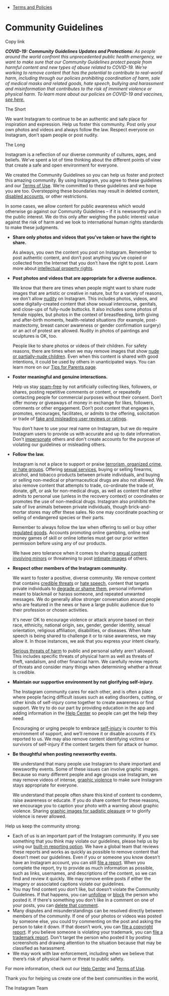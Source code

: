 *   [Terms and Policies](https://help.instagram.com/1417489251945243/?helpref=breadcrumb)

Community Guidelines
====================

Copy link

_**COVID-19: Community Guidelines Updates and Protections:** As people around the world confront this unprecedented public health emergency, we want to make sure that our Community Guidelines protect people from harmful content and new types of abuse related to COVID-19. We’re working to remove content that has the potential to contribute to real-world harm, including through our policies prohibiting coordination of harm, sale of medical masks and related goods, hate speech, bullying and harassment and misinformation that contributes to the risk of imminent violence or physical harm. To learn more about our policies on COVID-19 and vaccines, [see here.](https://help.instagram.com/697825587576762?helpref=faq_content)_

The Short

We want Instagram to continue to be an authentic and safe place for inspiration and expression. Help us foster this community. Post only your own photos and videos and always follow the law. Respect everyone on Instagram, don’t spam people or post nudity.

The Long

Instagram is a reflection of our diverse community of cultures, ages, and beliefs. We’ve spent a lot of time thinking about the different points of view that create a safe and open environment for everyone.

We created the Community Guidelines so you can help us foster and protect this amazing community. By using Instagram, you agree to these guidelines and our [Terms of Use](https://www.instagram.com/legal/terms). We’re committed to these guidelines and we hope you are too. Overstepping these boundaries may result in deleted content, [disabled accounts](https://help.instagram.com/366993040048856?helpref=faq_content), or other restrictions.

In some cases, we allow content for public awareness which would otherwise go against our Community Guidelines – if it is newsworthy and in the public interest. We do this only after weighing the public interest value against the risk of harm and we look to international human rights standards to make these judgments.

*   **Share only photos and videos that you’ve taken or have the right to share.**
    
    As always, you own the content you post on Instagram. Remember to post authentic content, and don’t post anything you’ve copied or collected from the Internet that you don’t have the right to post. Learn more about [intellectual property rights](https://help.instagram.com/126382350847838?helpref=faq_content).
    
*   **Post photos and videos that are appropriate for a diverse audience.**
    
    We know that there are times when people might want to share nude images that are artistic or creative in nature, but for a variety of reasons, we don’t allow [nudity](https://l.instagram.com/?u=https%3A%2F%2Fwww.facebook.com%2Fcommunitystandards%2Fadult_nudity_sexual_activity&e=AT3xn4YI6G8QXkPY8aHO6ffwz97y_BPABq03ZimihCMUwV-YDCBUukU1l7Kjg5SDYNhv1QwPKLCGtmrNR014oNTX2b9J_1jvOySCKAa32n7tzG1-LHo9FWGIIbFfXpFvCyrpO55a06zI7iRxRWrx7Q) on Instagram. This includes photos, videos, and some digitally-created content that show sexual intercourse, genitals, and close-ups of fully-nude buttocks. It also includes some photos of female nipples, but photos in the context of breastfeeding, birth giving and after-birth moments, health-related situations (for example, post-mastectomy, breast cancer awareness or gender confirmation surgery) or an act of protest are allowed. Nudity in photos of paintings and sculptures is OK, too.
    
    People like to share photos or videos of their children. For safety reasons, there are times when we may remove images that show [nude or partially-nude children](https://l.instagram.com/?u=https%3A%2F%2Fwww.facebook.com%2Fcommunitystandards%2Fchild_nudity_sexual_exploitation&e=AT3xn4YI6G8QXkPY8aHO6ffwz97y_BPABq03ZimihCMUwV-YDCBUukU1l7Kjg5SDYNhv1QwPKLCGtmrNR014oNTX2b9J_1jvOySCKAa32n7tzG1-LHo9FWGIIbFfXpFvCyrpO55a06zI7iRxRWrx7Q). Even when this content is shared with good intentions, it could be used by others in unanticipated ways. You can learn more on our [Tips for Parents page](https://help.instagram.com/154475974694511/?helpref=faq_content).
    
*   **Foster meaningful and genuine interactions.**
    
    Help us stay [spam-free](https://l.instagram.com/?u=https%3A%2F%2Fwww.facebook.com%2Fcommunitystandards%2Fspam&e=AT3xn4YI6G8QXkPY8aHO6ffwz97y_BPABq03ZimihCMUwV-YDCBUukU1l7Kjg5SDYNhv1QwPKLCGtmrNR014oNTX2b9J_1jvOySCKAa32n7tzG1-LHo9FWGIIbFfXpFvCyrpO55a06zI7iRxRWrx7Q) by not artificially collecting likes, followers, or shares, posting repetitive comments or content, or repeatedly contacting people for commercial purposes without their consent. Don’t offer money or giveaways of money in exchange for likes, followers, comments or other engagement. Don’t post content that engages in, promotes, encourages, facilitates, or admits to the offering, solicitation or trade of [fake and misleading user reviews or ratings](https://l.instagram.com/?u=https%3A%2F%2Fwww.facebook.com%2Fcommunitystandards%2Ffraud_deception&e=AT3xn4YI6G8QXkPY8aHO6ffwz97y_BPABq03ZimihCMUwV-YDCBUukU1l7Kjg5SDYNhv1QwPKLCGtmrNR014oNTX2b9J_1jvOySCKAa32n7tzG1-LHo9FWGIIbFfXpFvCyrpO55a06zI7iRxRWrx7Q).
    
    You don’t have to use your real name on Instagram, but we do require Instagram users to provide us with accurate and up to date information. Don't [impersonate](https://l.instagram.com/?u=https%3A%2F%2Fwww.facebook.com%2Fcommunitystandards%2Fmisrepresentation&e=AT3xn4YI6G8QXkPY8aHO6ffwz97y_BPABq03ZimihCMUwV-YDCBUukU1l7Kjg5SDYNhv1QwPKLCGtmrNR014oNTX2b9J_1jvOySCKAa32n7tzG1-LHo9FWGIIbFfXpFvCyrpO55a06zI7iRxRWrx7Q) others and don't create accounts for the purpose of violating our guidelines or misleading others.
    
*   **Follow the law.**
    
    Instagram is not a place to support or praise [terrorism, organized crime, or hate groups](https://l.instagram.com/?u=https%3A%2F%2Fwww.facebook.com%2Fcommunitystandards%2Fdangerous_individuals_organizations&e=AT3xn4YI6G8QXkPY8aHO6ffwz97y_BPABq03ZimihCMUwV-YDCBUukU1l7Kjg5SDYNhv1QwPKLCGtmrNR014oNTX2b9J_1jvOySCKAa32n7tzG1-LHo9FWGIIbFfXpFvCyrpO55a06zI7iRxRWrx7Q). Offering [sexual services](https://l.instagram.com/?u=https%3A%2F%2Fwww.facebook.com%2Fcommunitystandards%2Fsexual_solicitation&e=AT3xn4YI6G8QXkPY8aHO6ffwz97y_BPABq03ZimihCMUwV-YDCBUukU1l7Kjg5SDYNhv1QwPKLCGtmrNR014oNTX2b9J_1jvOySCKAa32n7tzG1-LHo9FWGIIbFfXpFvCyrpO55a06zI7iRxRWrx7Q), buying or selling firearms, alcohol, and tobacco products between private individuals, and buying or selling non-medical or pharmaceutical drugs are also not allowed. We also remove content that attempts to trade, co-ordinate the trade of, donate, gift, or ask for non-medical drugs, as well as content that either admits to personal use (unless in the recovery context) or coordinates or promotes the use of non-medical drugs. Instagram also prohibits the sale of live animals between private individuals, though brick-and-mortar stores may offer these sales. No one may coordinate poaching or selling of endangered species or their parts.
    
    Remember to always follow the law when offering to sell or buy other [regulated goods](https://l.instagram.com/?u=https%3A%2F%2Fwww.facebook.com%2Fcommunitystandards%2Fregulated_goods&e=AT3xn4YI6G8QXkPY8aHO6ffwz97y_BPABq03ZimihCMUwV-YDCBUukU1l7Kjg5SDYNhv1QwPKLCGtmrNR014oNTX2b9J_1jvOySCKAa32n7tzG1-LHo9FWGIIbFfXpFvCyrpO55a06zI7iRxRWrx7Q). Accounts promoting online gambling, online real money games of skill or online lotteries must get our prior written permission before using any of our products.
    
    We have zero tolerance when it comes to sharing [sexual content involving minors](https://l.instagram.com/?u=https%3A%2F%2Fwww.facebook.com%2Fcommunitystandards%2Fchild_nudity_sexual_exploitation&e=AT3xn4YI6G8QXkPY8aHO6ffwz97y_BPABq03ZimihCMUwV-YDCBUukU1l7Kjg5SDYNhv1QwPKLCGtmrNR014oNTX2b9J_1jvOySCKAa32n7tzG1-LHo9FWGIIbFfXpFvCyrpO55a06zI7iRxRWrx7Q) or threatening to post [intimate images](https://l.instagram.com/?u=https%3A%2F%2Fwww.facebook.com%2Fcommunitystandards%2Fsexual_exploitation_adults&e=AT3xn4YI6G8QXkPY8aHO6ffwz97y_BPABq03ZimihCMUwV-YDCBUukU1l7Kjg5SDYNhv1QwPKLCGtmrNR014oNTX2b9J_1jvOySCKAa32n7tzG1-LHo9FWGIIbFfXpFvCyrpO55a06zI7iRxRWrx7Q) of others.
    
*   **Respect other members of the Instagram community.**
    
    We want to foster a positive, diverse community. We remove content that contains [credible threats](https://l.instagram.com/?u=https%3A%2F%2Fwww.facebook.com%2Fcommunitystandards%2Fcredible_violence&e=AT3xn4YI6G8QXkPY8aHO6ffwz97y_BPABq03ZimihCMUwV-YDCBUukU1l7Kjg5SDYNhv1QwPKLCGtmrNR014oNTX2b9J_1jvOySCKAa32n7tzG1-LHo9FWGIIbFfXpFvCyrpO55a06zI7iRxRWrx7Q) or [hate speech](https://l.instagram.com/?u=https%3A%2F%2Fwww.facebook.com%2Fcommunitystandards%2Fhate_speech&e=AT3xn4YI6G8QXkPY8aHO6ffwz97y_BPABq03ZimihCMUwV-YDCBUukU1l7Kjg5SDYNhv1QwPKLCGtmrNR014oNTX2b9J_1jvOySCKAa32n7tzG1-LHo9FWGIIbFfXpFvCyrpO55a06zI7iRxRWrx7Q), content that targets private individuals to [degrade or shame them](https://l.instagram.com/?u=https%3A%2F%2Fwww.facebook.com%2Fcommunitystandards%2Fbullying&e=AT3xn4YI6G8QXkPY8aHO6ffwz97y_BPABq03ZimihCMUwV-YDCBUukU1l7Kjg5SDYNhv1QwPKLCGtmrNR014oNTX2b9J_1jvOySCKAa32n7tzG1-LHo9FWGIIbFfXpFvCyrpO55a06zI7iRxRWrx7Q), personal information meant to blackmail or harass someone, and repeated unwanted messages. We do generally allow stronger conversation around people who are featured in the news or have a large public audience due to their profession or chosen activities.
    
    It's never OK to encourage violence or attack anyone based on their race, ethnicity, national origin, sex, gender, gender identity, sexual orientation, religious affiliation, disabilities, or diseases. When hate speech is being shared to challenge it or to raise awareness, we may allow it. In those instances, we ask that you express your intent clearly.
    
    [Serious threats of harm](https://l.instagram.com/?u=https%3A%2F%2Fwww.facebook.com%2Fcommunitystandards%2Fcredible_violence&e=AT3xn4YI6G8QXkPY8aHO6ffwz97y_BPABq03ZimihCMUwV-YDCBUukU1l7Kjg5SDYNhv1QwPKLCGtmrNR014oNTX2b9J_1jvOySCKAa32n7tzG1-LHo9FWGIIbFfXpFvCyrpO55a06zI7iRxRWrx7Q) to public and personal safety aren't allowed. This includes specific threats of physical harm as well as threats of theft, vandalism, and other financial harm. We carefully review reports of threats and consider many things when determining whether a threat is credible.
    
*   **Maintain our supportive environment by not glorifying self-injury.**
    
    The Instagram community cares for each other, and is often a place where people facing difficult issues such as eating disorders, cutting, or other kinds of self-injury come together to create awareness or find support. We try to do our part by providing education in the app and adding information in the [Help Center](https://help.instagram.com/) so people can get the help they need.
    
    Encouraging or urging people to embrace [self-injury](https://l.instagram.com/?u=https%3A%2F%2Fwww.facebook.com%2Fcommunitystandards%2Fsuicide_self_injury_violence&e=AT3xn4YI6G8QXkPY8aHO6ffwz97y_BPABq03ZimihCMUwV-YDCBUukU1l7Kjg5SDYNhv1QwPKLCGtmrNR014oNTX2b9J_1jvOySCKAa32n7tzG1-LHo9FWGIIbFfXpFvCyrpO55a06zI7iRxRWrx7Q) is counter to this environment of support, and we’ll remove it or disable accounts if it’s reported to us. We may also remove content identifying victims or survivors of self-injury if the content targets them for attack or humor.
    
*   **Be thoughtful when posting newsworthy events.**
    
    We understand that many people use Instagram to share important and newsworthy events. Some of these issues can involve graphic images. Because so many different people and age groups use Instagram, we may remove videos of intense, [graphic violence](https://l.instagram.com/?u=https%3A%2F%2Fwww.facebook.com%2Fcommunitystandards%2Fgraphic_violence&e=AT3xn4YI6G8QXkPY8aHO6ffwz97y_BPABq03ZimihCMUwV-YDCBUukU1l7Kjg5SDYNhv1QwPKLCGtmrNR014oNTX2b9J_1jvOySCKAa32n7tzG1-LHo9FWGIIbFfXpFvCyrpO55a06zI7iRxRWrx7Q) to make sure Instagram stays appropriate for everyone.
    
    We understand that people often share this kind of content to condemn, raise awareness or educate. If you do share content for these reasons, we encourage you to caption your photo with a warning about graphic violence. Sharing [graphic images for sadistic pleasure](https://l.instagram.com/?u=https%3A%2F%2Fwww.facebook.com%2Fcommunitystandards%2Fcruel_insensitive&e=AT3xn4YI6G8QXkPY8aHO6ffwz97y_BPABq03ZimihCMUwV-YDCBUukU1l7Kjg5SDYNhv1QwPKLCGtmrNR014oNTX2b9J_1jvOySCKAa32n7tzG1-LHo9FWGIIbFfXpFvCyrpO55a06zI7iRxRWrx7Q) or to glorify violence is never allowed.
    

Help us keep the community strong:

*   Each of us is an important part of the Instagram community. If you see something that you think may violate our guidelines, please help us by using our [built-in reporting option](https://help.instagram.com/165828726894770?helpref=faq_content). We have a global team that reviews these reports and works as quickly as possible to remove content that doesn’t meet our guidelines. Even if you or someone you know doesn’t have an Instagram account, you can still [file a report](https://help.instagram.com/contact/383679321740945). When you complete the report, try to provide as much information as possible, such as links, usernames, and descriptions of the content, so we can find and review it quickly. We may remove entire posts if either the imagery or associated captions violate our guidelines.
*   You may find content you don’t like, but doesn’t violate the Community Guidelines. If that happens, you can [unfollow](https://help.instagram.com/286340048138725?helpref=faq_content) or [block](https://help.instagram.com/426700567389543/?helpref=faq_content) the person who posted it. If there's something you don't like in a comment on one of your posts, you can [delete that comment](https://help.instagram.com/289098941190483?helpref=faq_content).
*   Many disputes and misunderstandings can be resolved directly between members of the community. If one of your photos or videos was posted by someone else, you could try commenting on the post and asking the person to take it down. If that doesn’t work, you can [file a copyright report](https://help.instagram.com/126382350847838?helpref=faq_content). If you believe someone is violating your trademark, you can [file a trademark report](https://help.instagram.com/222826637847963?helpref=faq_content). Don't target the person who posted it by posting screenshots and drawing attention to the situation because that may be classified as harassment.
*   We may work with law enforcement, including when we believe that there’s risk of physical harm or threat to public safety.

For more information, check out our [Help Center](https://help.instagram.com/) and [Terms of Use](https://l.instagram.com/?u=http%3A%2F%2Finstagram.com%2Flegal%2Fterms%2F%23&e=AT3xn4YI6G8QXkPY8aHO6ffwz97y_BPABq03ZimihCMUwV-YDCBUukU1l7Kjg5SDYNhv1QwPKLCGtmrNR014oNTX2b9J_1jvOySCKAa32n7tzG1-LHo9FWGIIbFfXpFvCyrpO55a06zI7iRxRWrx7Q).

Thank you for helping us create one of the best communities in the world,

The Instagram Team